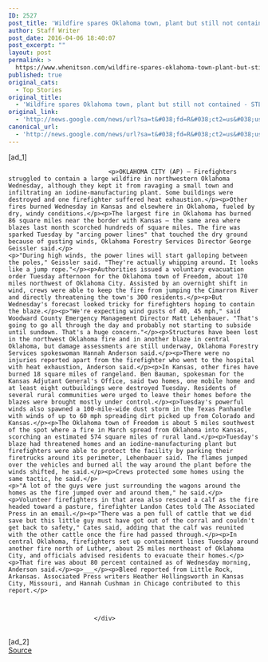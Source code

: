 ```yaml
---
ID: 2527
post_title: 'Wildfire spares Oklahoma town, plant but still not contained &#8211; STLtoday.com'
author: Staff Writer
post_date: 2016-04-06 18:40:07
post_excerpt: ""
layout: post
permalink: >
  https://www.whenitson.com/wildfire-spares-oklahoma-town-plant-but-still-not-contained-stltoday-com/
published: true
original_cats:
  - Top Stories
original_title:
  - 'Wildfire spares Oklahoma town, plant but still not contained - STLtoday.com'
original_link:
  - 'http://news.google.com/news/url?sa=t&#038;fd=R&#038;ct2=us&#038;usg=AFQjCNFoWnWrFIapd1Lk90g_kzD9X1Bozw&#038;clid=c3a7d30bb8a4878e06b80cf16b898331&#038;cid=52779077110702&#038;ei=b1cFV5jcMsL_wAHpvaD4Cw&#038;url=http://www.stltoday.com/news/state-and-regional/wildfire-spares-oklahoma-town-plant-but-still-not-contained/article_b66ff8ce-34aa-5879-802a-0cf52fe26a8a.html'
canonical_url:
  - 'http://news.google.com/news/url?sa=t&#038;fd=R&#038;ct2=us&#038;usg=AFQjCNFoWnWrFIapd1Lk90g_kzD9X1Bozw&#038;clid=c3a7d30bb8a4878e06b80cf16b898331&#038;cid=52779077110702&#038;ei=b1cFV5jcMsL_wAHpvaD4Cw&#038;url=http://www.stltoday.com/news/state-and-regional/wildfire-spares-oklahoma-town-plant-but-still-not-contained/article_b66ff8ce-34aa-5879-802a-0cf52fe26a8a.html'
---
```

 [ad_1]
<br><div itemprop="articleBody" readability="129">
                                
            
                                
            
                                <p>OKLAHOMA CITY (AP) — Firefighters struggled to contain a large wildfire in northwestern Oklahoma Wednesday, although they kept it from ravaging a small town and infiltrating an iodine-manufacturing plant. Some buildings were destroyed and one firefighter suffered heat exhaustion.</p><p>Other fires burned Wednesday in Kansas and elsewhere in Oklahoma, fueled by dry, windy conditions.</p><p>The largest fire in Oklahoma has burned 86 square miles near the border with Kansas — the same area where blazes last month scorched hundreds of square miles. The fire was sparked Tuesday by "arcing power lines" that touched the dry ground because of gusting winds, Oklahoma Forestry Services Director George Geissler said.</p>
    <p>"During high winds, the power lines will start galloping between the poles," Geissler said. "They're actually whipping around. It looks like a jump rope."</p><p>Authorities issued a voluntary evacuation order Tuesday afternoon for the Oklahoma town of Freedom, about 170 miles northwest of Oklahoma City. Assisted by an overnight shift in wind, crews were able to keep the fire from jumping the Cimarron River and directly threatening the town's 300 residents.</p><p>But Wednesday's forecast looked tricky for firefighters hoping to contain the blaze.</p><p>"We're expecting wind gusts of 40, 45 mph," said Woodward County Emergency Management Director Matt Lehenbauer. "That's going to go all through the day and probably not starting to subside until sundown. That's a huge concern."</p><p>Structures have been lost in the northwest Oklahoma fire and in another blaze in central Oklahoma, but damage assessments are still underway, Oklahoma Forestry Services spokeswoman Hannah Anderson said.</p><p>There were no injuries reported apart from the firefighter who went to the hospital with heat exhaustion, Anderson said.</p><p>In Kansas, other fires have burned 18 square miles of rangeland. Ben Bauman, spokesman for the Kansas Adjutant General's Office, said two homes, one mobile home and at least eight outbuildings were destroyed Tuesday. Residents of several rural communities were urged to leave their homes before the blazes were brought mostly under control.</p><p>Tuesday's powerful winds also spawned a 100-mile-wide dust storm in the Texas Panhandle with winds of up to 60 mph spreading dirt picked up from Colorado and Kansas.</p><p>The Oklahoma town of Freedom is about 5 miles southwest of the spot where a fire in March spread from Oklahoma into Kansas, scorching an estimated 574 square miles of rural land.</p><p>Tuesday's blaze had threatened homes and an iodine-manufacturing plant but firefighters were able to protect the facility by parking their firetrucks around its perimeter, Lehenbauer said. The flames jumped over the vehicles and burned all the way around the plant before the winds shifted, he said.</p><p>Crews protected some homes using the same tactic, he said.</p>
    <p>"A lot of the guys were just surrounding the wagons around the homes as the fire jumped over and around them," he said.</p><p>Volunteer firefighters in that area also rescued a calf as the fire headed toward a pasture, firefighter Landon Cates told The Associated Press in an email.</p><p>"There was a pen full of cattle that we did save but this little guy must have got out of the corral and couldn't get back to safety," Cates said, adding that the calf was reunited with the other cattle once the fire had passed through.</p><p>In central Oklahoma, firefighters set up containment lines Tuesday around another fire north of Luther, about 25 miles northeast of Oklahoma City, and officials advised residents to evacuate their homes.</p><p>That fire was about 80 percent contained as of Wednesday morning, Anderson said.</p><p>___</p><p>Bleed reported from Little Rock, Arkansas. Associated Press writers Heather Hollingsworth in Kansas City, Missouri, and Hannah Cushman in Chicago contributed to this report.</p>
    
                                
            
                            </div>
<br>[ad_2]
<br><a href="http://news.google.com/news/url?sa=t&#038;fd=R&#038;ct2=us&#038;usg=AFQjCNFoWnWrFIapd1Lk90g_kzD9X1Bozw&#038;clid=c3a7d30bb8a4878e06b80cf16b898331&#038;cid=52779077110702&#038;ei=b1cFV5jcMsL_wAHpvaD4Cw&#038;url=http://www.stltoday.com/news/state-and-regional/wildfire-spares-oklahoma-town-plant-but-still-not-contained/article_b66ff8ce-34aa-5879-802a-0cf52fe26a8a.html">Source </a>